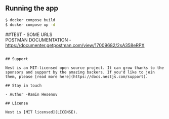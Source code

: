 
## Running the app

```bash
$ docker compose build
$ docker compose up -d
```

##TEST - SOME URLS  
POSTMAN DOCUMENTATION - https://documenter.getpostman.com/view/17009682/2sA358eRPX
```

## Support

Nest is an MIT-licensed open source project. It can grow thanks to the sponsors and support by the amazing backers. If you'd like to join them, please [read more here](https://docs.nestjs.com/support).

## Stay in touch

- Author -Ramin Hesenov

## License

Nest is [MIT licensed](LICENSE).
